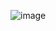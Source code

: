 ![image](https://github.com/Heo-y-y/development-blog/assets/112863029/e3b166b5-e7d9-4106-a61a-df8dfd41c9b1)
